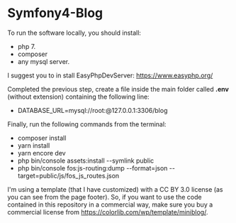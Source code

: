 # Symfony4-Blog

To run the software locally, you should install:
- php 7. 
- composer 
- any mysql server.

I suggest you to in stall EasyPhpDevServer: https://www.easyphp.org/

Completed the previous step, create a file inside the main folder called <b>.env</b> (without extension) containing the following line:
- DATABASE_URL=mysql://root:@127.0.0.1:3306/blog

Finally, run the following commands from the terminal:
- composer install
- yarn install
- yarn encore dev
- php bin/console assets:install --symlink public
- php bin/console fos:js-routing:dump --format=json --target=public/js/fos_js_routes.json


I'm using a template (that I have customized) with a CC BY 3.0 license (as you can see from the page footer). So, if you want to use the code contained in this repository in a commercial way, make sure you buy a commercial license from https://colorlib.com/wp/template/miniblog/.
